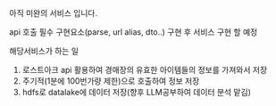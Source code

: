 아직 미완의 서비스 입니다.

api 호출 필수 구현요소(parse, url alias, dto..) 구현 후 서비스 구현 할 예정

해당서비스가 하는 일
1. 로스트아크 api 활용하여 경매장의 유효한 아이템들의 정보를 가져와서 저장
2. 주기적(1분에 100번가량 제한)으로 호출하여 정보 저장
3. hdfs로 datalake에 데이터 저장(향후 LLM공부하여 데이터 분석 맡김)


